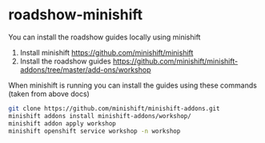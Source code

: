 # roadshow-minishift

You can install the roadshow guides locally using minishift
1. Install minishift https://github.com/minishift/minishift
1. Install the roadshow guides https://github.com/minishift/minishift-addons/tree/master/add-ons/workshop

When minishift is running you can install the guides using these commands (taken from above docs)
```sh
git clone https://github.com/minishift/minishift-addons.git
minishift addons install minishift-addons/workshop/
minishift addon apply workshop
minishift openshift service workshop -n workshop
```


